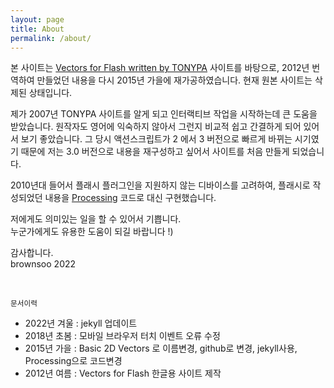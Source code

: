 ```yaml
---
layout: page
title: About
permalink: /about/
---
```


본 사이트는 [Vectors for Flash written by TONYPA](http://www.tonypa.pri.ee/vectors) 사이트를 바탕으로, 2012년 번역하여 만들었던 내용을 다시 2015년 가을에 재가공하였습니다. 현재 원본 사이트는 삭제된 상태입니다.

제가 2007년 TONYPA 사이트를 알게 되고 인터랙티브 작업을 시작하는데 큰 도움을 받았습니다. 원작자도 영어에 익숙하지 않아서 그런지 비교적 쉽고 간결하게 되어 있어서 보기 좋았습니다. 그 당시 액션스크립트가 2 에서 3 버전으로 빠르게 바뀌는 시기였기 때문에 저는 3.0 버전으로 내용을 재구성하고 싶어서 사이트를 처음 만들게 되었습니다.

2010년대 들어서 플래시 플러그인을 지원하지 않는 디바이스를 고려하여, 플래시로 작성되었던 내용을 [Processing](https://processing.org) 코드로 대신 구현했습니다.

저에게도 의미있는 일을 할 수 있어서 기쁩니다.<br>
누군가에게도 유용한 도움이 되길 바랍니다 !)

감사합니다.<br>
brownsoo 2022

<br>

<small>문서이력</small>

- 2022년 겨울 : jekyll 업데이트 
- 2018년 초봄 : 모바일 브라우저 터치 이벤트 오류 수정
- 2015년 가을 : Basic 2D Vectors 로 이름변경, github로 변경, jekyll사용, Processing으로 코드변경
- 2012년 여름 : Vectors for Flash 한글용 사이트 제작
